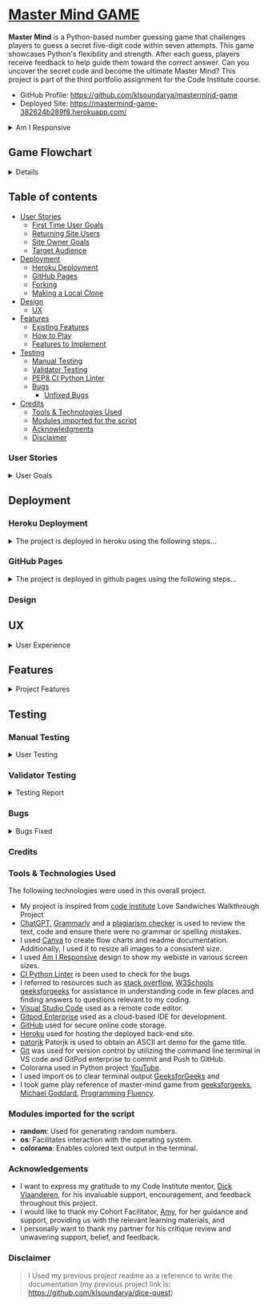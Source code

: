 # [Master Mind GAME](https://mastermind-game-382624b289f8.herokuapp.com/)

**Master Mind** is a Python-based number guessing game that challenges players to guess a secret five-digit code within seven attempts. This game showcases Python's flexibility and strength. After each guess, players receive feedback to help guide them toward the correct answer. Can you uncover the secret code and become the ultimate Master Mind? This project is part of the third portfolio assignment for the Code Institute course.

- GitHub Profile: <https://github.com/klsoundarya/mastermind-game>
- Deployed Site: <https://mastermind-game-382624b289f8.herokuapp.com/>

<details>
<summary>Am I Responsive</summary>
<br>

![Am I Responsive](read-me/images/am-i-responsive.PNG)

</details>

## Game Flowchart

<details>
<br>

![screenshot](read-me/images/master-mind-game-flowchart.png)

</details>

## Table of contents

- [User Stories](#user-stories)
  - [First Time User Goals](#first-time-user-goals)
  - [Returning Site Users](#returning-site-users)
  - [Site Owner Goals](#site-owner-goals)
  - [Target Audience](#target-audience)
- [Deployment](#deployment)
  - [Heroku Deployment](#heroku-deployment)
  - [GitHub Pages](#github-pages)
  - [Forking](#forking)
  - [Making a Local Clone](#making-a-local-clone)
- [Design](#design)
  - [UX](#ux)
- [Features](#features) 
  - [Existing Features](#existing-features)
  - [How to Play](#how-to-play)
  - [Features to Implement](#features-to-implement)
- [Testing](#testing)
  - [Manual Testing](#manual-testing)
  - [Validator Testing](#validator-testing)
  - [PEP8 CI Python Linter](#pep8-ci-python-linter)
  - [Bugs](#bugs)
    - [Unfixed Bugs](#unfixed-bugs)
- [Credits](#credits)
  - [Tools & Technologies Used](#tools--technologies-used)
  - [Modules imported for the script](#modules-imported-for-the-script)
  - [Acknowledgments](#acknowledgements)
  - [Disclaimer](#disclaimer)

### User Stories
<!-- Read few README documents of previous batches to understand user stories and wrote accordingly -->
<details>
<summary>User Goals</summary>
<br>

#### First time User Goals

- As a user, I want to easily understand the rules and objective of the Mastermind game.
- As a user, I want to seamlessly register my name before starting the game.
- As a user, I want to select the difficulty level to match my skill and preference.
- As a user, I want to see the game title and instructions presented clearly in an engaging manner.
- As a user, I want to experience smooth and interactive gameplay with helpful feedback for each guess.
- As a user, I want to receive clear notifications on my progress, including how many digits I guessed correctly and in the correct position.
- As a user, I want the game to handle invalid inputs gracefully, providing me with clear instructions on what to do next.
- As a user, I want the option to quit the game at any point if I decide to stop playing.
- As a user, I want the game to congratulate me when I win and provide encouragement if I lose, enhancing my overall experience.
- As a user, I want the game to offer me an easy way to start a new game or restart after finishing one.
- As a user, I want the game to provide a consistent experience across different devices and screen sizes.
- As a user, I want the game interface to be intuitive and easy to navigate, ensuring a hassle-free gameplay experience.

#### Returning Site Users

- As a returning user, I want to skip the detailed rules and jump straight into gameplay.
- As a returning user, I want to remember my previous settings or allow me to quickly re-enter them.
- As a returning user, I want to challenge myself with different difficulty levels to keep the game interesting.
- As a returning user, I want to see improvements or new features added to the game since my last playthrough.
- As a returning user, I want to easily share my game achievements with friends or on social media.
- As a returning user, I want to compete against my previous scores or track my progress over time.
- As a returning user, I want to have a quick and seamless start to a new game without unnecessary delays.
- As a returning user, I want to experience smooth performance and bug-free gameplay regardless of any updates.

#### Site Owner Goals

- As a site owner, I want to create an engaging and enjoyable experience for users by providing a well-designed and interactive Mastermind game that captures their interest and keeps them returning to play.
- As a site owner, I want to ensure that the game accurately provides feedback on players' guesses, indicating correct digits and their positions, to offer a fair and transparent gaming experience.
- As a site owner, I want the game to perform smoothly across various devices and screen sizes, ensuring that all users can enjoy the game without technical issues or delays.
- As a site owner, I want the game's interface to be intuitive and easy to navigate, allowing players to understand and play the game without confusion.
- As a site owner, I want to keep the game updated with new features, improvements, and bug fixes to maintain user interest and ensure the game remains functional and enjoyable.
- As a site owner, I want to provide clear and concise instructions and rules for the game, ensuring that all players understand how to play and what to expect.
- As a site owner, I want to offer different difficulty levels so that players of all skill levels can enjoy the game and find it challenging and rewarding.
- As a site owner, I want to implement features that enhance player interaction, such as leaderboards or social sharing options, to foster a sense of community and competition.
- As a site owner, I want to ensure the game has high replayability by randomizing the secret numbers each game and potentially adding new game modes to keep players engaged.
- As a site owner, I want to gather user feedback on the game's functionality and enjoyment, using this input to make informed improvements and maintain high player satisfaction.
- As a site owner, I want to highlight the educational value of the game, such as improving logical thinking and problem-solving skills, to attract users interested in educational gaming.

### Target Audience

The Mastermind game is designed for puzzle enthusiasts and individuals who enjoy strategic, logic-based challenges. It appeals to those who like to test their deductive reasoning and problem-solving skills in a fun, competitive environment. The game is suitable for a wide age range, from older children to adults, making it an excellent choice for family game nights or intellectual entertainment. Its blend of simplicity in concept and complexity in execution makes it engaging for both casual players and serious gamers looking for a stimulating mental exercise. The game's interactive nature and progressively challenging gameplay provide a satisfying experience for those seeking an enjoyable and rewarding pastime.

</details>

## Deployment

### Heroku Deployment

<details>
<summary>The project is deployed in heroku using the following steps...</summary>
<br>

1. Create an account or log in to Heroku.
2. Click "New" on the dashboard and select "Create New App".
3. Choose a unique app name.
4. Select your region (US or Europe).
5. Add payment method if required.
6. Click "Create App".
7. Go to the Settings tab.
8. Under Config Vars, click "Reveal Config Vars".
9. Add a new Config Var: key = PORT, value = 8000.
10. Under Buildpacks, click "Add Buildpacks".
11. Select "python" and then "nodejs". Ensure python is first.
12. Go to the Deploy tab.
13. Select GitHub as the deployment method and confirm.
14. Search and connect your repository.
15. Choose automatic or manual deploy.
16. Click "View" to see the live site.

</details>

### GitHub Pages

<details>
<summary>The project is deployed in github pages using the following steps...</summary>
<br>

1. Log in to GitHub and locate [mastermind-game repository](https://github.com/klsoundarya/mastermind-game)
2. At the top of the Repository, locate the "Settings" Button on the menu.
3. Scroll down to "GitHub Pages" Section in Settings page.
4. Under "Source", click the dropdown called "None" and select "Master Branch".
5. The page will automatically refresh.

If using Gitpod, you can click below to create your own workspace using this repository.

#### Forking

By forking the GitHub Repository, we make a copy of the original repository on our GitHub account to view and/or make changes without affecting the original owner's repository.

You can fork this repository by using the following steps:

1. Log in to GitHub and locate the [mastermind-game repository](https://github.com/klsoundarya/mastermind-game)
2. At the top of the Repository (not top of page) just above the "Settings" Button on the menu, locate the "Fork" Button.
3. Once clicked, you should now have a copy of the original repository in your own GitHub account!

### Making a Local Clone

1. Log in to GitHub and locate the [mastermind-game repository](https://github.com/klsoundarya/mastermind-game)
2. Find the Code button situated above the file list and give it a click.
3. Choose your preferred cloning method — whether it's HTTPS, SSH, or GitHub and hit the copy button to copy the URL to your clipboard.
4. Launch Git Bash or Terminal.
5. Navigate to the directory where you want the cloned directory to reside.
6. In your IDE Terminal, input the following command to clone the repository:

> git clone <https://github.com/klsoundarya/mastermind-game>

**Press Enter and your local clone will be created**.

The live link can be found here - [Mastermind Game](https://mastermind-game-382624b289f8.herokuapp.com/)

This project is deployed using the Code Institute's mock terminal for Heroku.

</details>

### Design

## UX

<details>
<summary>User Experience</summary>
<br>

Mastermind is a classic code-breaking game that challenges players to guess a secret number. Below is an outline of the user experience:

1. **Game Introduction**:

   - Upon launching the game, the user is welcomed with a colorful ASCII art title and presented with two options:
     - Starting the game
     - Displaying the instructions

2. **Displaying the Rules**:

   - If the user chooses to view the instructions, the game rules are displayed:
     - Guess the computer's random 5-digit number within the allowed attempts.
     - After each guess, feedback is provided to indicate the correctness of the digits guessed:
       - Correct digits in the correct positions.
       - 'X' for incorrect digits.
     - The game provides feedback after each guess to help narrow down the possibilities.
     - Use the feedback to refine your next guess and increase your chances of winning.
     - After winning or losing, the player can start a new game or quit the game.

3. **Getting Player Name**:

   - The user is prompted to enter their name, which must be less than 25 characters and contain only letters.

4. **Difficulty Levels**:

   - The game offers three difficulty levels, allowing users to choose their preferred level:
     - Easy (10 attempts)
     - Medium (7 attempts)
     - Hard (5 attempts)

5. **Guessing the Secret Number**:

   - The user tries to guess the secret 5-digit number.
   - After each guess, feedback is provided:
     - If the guessed number is less than the actual number, a message indicates that the guessed number is lower.
     - If the guessed number is higher than the actual number, a message indicates that the guessed number is higher.
     - Correct digits in the correct positions are highlighted in green.
     - Incorrect digits are marked with 'X'.
   - The user continues guessing until they find the correct number or exceed the maximum allowed attempts.

6. **Game Over**:

   - The game ends when the number is guessed correctly or the user exceeds the maximum attempts allowed.
   - The user has the option to start a new round and guess a different secret number or quit the game.

7. **Command for Quitting**:

   - At any time, the user can quit the game by entering 'q'.

8. **Clear Terminal**:

   - The terminal is cleared every time a new function is called to simulate a new page appearance, ensuring a clean and organized user interface.

9. **Command for Starting/Re-starting**:

   - At any time, the user can start/re-start the game by entering 's'.

This user experience ensures that players are engaged, challenged, and provided with clear feedback throughout the game, making it both fun and intellectually stimulating.

### Five Planes of User Experience

The five planes are like layers that designers think about when making things for people to use. It starts with big ideas and end with the actual look and feel of what users interact with.

#### The Strategy Plane

The Mastermind game aims to provide an engaging and challenging experience for users by having them guess a secret 5-digit number within a specified number of attempts.

#### The Scope Plane

The core functionality of the Mastermind game includes starting a new game, displaying rules and instructions, allowing users to select difficulty levels, making guesses with feedback, tracking the number of attempts, displaying game outcomes (win/lose), and enabling users to restart or quit the game. The content requirements encompass a welcome message and title display, instructions and rules, difficulty level options, feedback messages for each guess, and end-of-game messages (congratulations or encouragement to try again).

#### The Structure Plane

The user begins at the main menu, where they can read the game rules and instructions, select a difficulty level which sets the number of attempts allowed, and then proceed to make guesses and receive feedback on each attempt; after each game, the user has the option to play again or quit.

#### The Skeleton Plane

The interface design for the Mastermind game includes a main menu with options to view rules, select difficulty, and start the game; a game screen with an input field for guessing the number, feedback messages, and the number of remaining attempts; and an end-of-game screen with a message indicating win or loss and an option to play again or quit. The navigation design ensures clear and straightforward transitions between the main menu, game play, and end-of-game screens, with consistent use of color and formatting (using Colorama) to highlight important information and feedback.

Please refer to the [Game Flowchart](#game-flowchart) section.

#### The Surface Plane

The visual design of the Mastermind game includes a carefully chosen color scheme: green for correct digits and positive feedback, yellow for guidance messages and warnings, and red for incorrect digits and end-of-game messages. Clear and readable fonts are used for all text, with emphasis on important feedback. The layout features a centered ASCII art title for an engaging welcome, a clean and simple design for the main menu and game screen, and consistent spacing and alignment to enhance readability. The use of ASCII art for the title and consistent color usage creates a distinctive look and feel for the game, contributing to its unique branding.

[View the live site here.](https://mastermind-game-382624b289f8.herokuapp.com/)

</details>

## Features

<details>
<summary>Project Features</summary>
<br>

## Existing Features

1. **Color Support with Colorama**:
   - Utilizes `colorama` for terminal text coloring (`Fore` for foreground colors) throughout the user interface and feedback messages.

2. **ASCII Art Title Display**:
   - Displays a styled ASCII art title for the game using green color.

3. **Function for Clearing Terminal**:
   - `clear_the_terminal()` function clears the terminal screen, making the interface cleaner and more interactive.

4. **Player Name Input**:
   - `get_player_name()` prompts the player to enter their name, validating input length and content (letters only).

5. **Difficulty Selection**:
   - `select_difficulty()` allows the player to choose between easy, medium, and hard difficulty levels, affecting the number of attempts allowed.

6. **Random Number Generation**:
   - `generate_secret_number()` generates a random 5-digit number for the player to guess.

7. **Game Rules Display**:
   - `display_rules()` function provides the rules and instructions for playing the game, formatted with color for emphasis.

8. **Game Play Logic**:
   - `game_play()` function handles the core gameplay:
     - Allows the player to guess the secret number within a set number of attempts.
     - Provides feedback on each guess regarding correctness and position of digits.
     - Handles user input for quitting or restarting the game.

9. **Main Menu and Restart Functionality**:
   - `main_menu()` function serves as the central hub for starting or restarting the game.
   - Prompts the user for input to play again or quit.
   - Utilizes recursion for restarting the game upon player choice.

10. **Input Validation**:
    - Validates user inputs throughout the game to ensure they meet expected formats and constraints.

11. **Graceful Exit**:
    - Provides a clear and informative exit message when the game ends.

These features collectively create an interactive and user-friendly game experience, integrating ASCII art, color-coded text, input validation, and clear game flow management. Each function serves a specific purpose in maintaining the game's structure and enhancing user engagement.

## How to Play

- The goal is to guess the secret 5-digit number correctly within the allotted number of attempts, which varies based on the chosen difficulty level:
  - Easy: 10 attempts
  - Medium: 7 attempts
  - Hard: 5 attempts

- To make a guess, type in a 5-digit number and press enter.

- After each guess, feedback is provided on the digits guessed:

  - If the guessed number is less than the actual number, a message indicates that the guessed number is lower.
  - If the guessed number is higher than the actual number, a message indicates that the guessed number is higher.
  - Correct digits in the correct positions are highlighted in green.
  - Incorrect digits are marked with 'X'.

- Example feedback:
  - If you guess "12345" and the secret number is "15342":
    - "1" and "5" are correct and in the right position: They will be highlighted in green.
    - "3", "4", and "2" are incorrect or not in the right position: They will be marked with 'X'.

- You win if you guess the secret number within the allotted number of attempts, and lose if you fail to do so.

- Once the game is over, you can start a new round and guess a different secret number.

- At any time, you can quit the game by entering 'q'.

This user-friendly gameplay ensures that players receive clear and actionable feedback, making the game both challenging and engaging.

## Features to Implement

1. **Score Tracking**:
   - Tracking high scores will be based on the number of attempts taken to guess the secret number, and display the top scores at the end of each game or in a high scores section.

2. **Hint System**:
   - Will Implement a hint system that offers a clue after several incorrect guesses, revealing one digit of the secret number or narrowing down possible digits.

3. **Sound Effects and Music**:
   - Incorporate sound effects for correct and incorrect guesses, as well as background music to enhance the gaming experience.

4. **Multiplayer Mode**:
   - Implement a multiplayer mode where two players can take turns guessing the secret number or compete against each other.

5. **Achievements and Rewards**:
   - Introducing achievements or rewards for completing certain challenges within the game, such as guessing the number within a minimal number of attempts.

6. **Save and Load Game**:
   - Allowing players to save their current game state and resume it later, preserving their progress.

7. **Social Sharing**:
   - Will Integrate social media sharing capabilities to allow players to share their achievements or high scores with friends.

By incorporating these features, it will attract a broader audience to enjoy the game.

</details>

## Testing

### Manual Testing

<!-- Created Table from Table generator -->
<details>
<summary>User Testing</summary>
<br>


</details>

### Validator Testing

<details>
<summary>Testing Report</summary>
<br>

#### PEP8 CI Python Linter

[PEP8 CI Linter](https://pep8ci.herokuapp.com) was used to validate my **run.py** file.

| Testing                    	| Notes                                                                                               	| Report  	|
|----------------------------	|-----------------------------------------------------------------------------------------------------	|---------	|
| ![PEP8-warnings](read-me/validator-testing/pep8-unfixed-bug.PNG) 	| The whitespace in the title art cannot be removed, as it would distort the appearance of the title. 	| Unfixed 	|

</details>

### Bugs

<details>
<summary>Bugs Fixed</summary>
<br>

| No. 	| Bugs               	| Solution                                                                                                                                                                                                                                           	| Notes 	|
|-----	|--------------------	|----------------------------------------------------------------------------------------------------------------------------------------------------------------------------------------------------------------------------------------------------	|-------	|
| 1.  	| ![Bug 1](read-me/bugs/bug1.PNG) 	| Code issues include trailing whitespace (W291), insufficient spaces before inline comments (E261), module level imports not at the top (E402), block comments not starting with '#' (E265), and lines exceeding 79 characters (E501).              	| Fixed   	|
| 2.  	| ![Bug 2](read-me/bugs/bug2.PNG) 	| There are issues with trailing whitespace, line length exceeding 79 characters, and incorrect blank line formatting throughout the code.                                                                                                           	| Fixed   	|
| 3.  	| ![Bug 3](read-me/bugs/bug3.PNG) 	| There are issues with lines exceeding character limits (106, 114, 117, 126, 132, 134, 136), incorrect indentation spaces (109), missing '#' for inline comment (109), and unnecessary blank lines containing whitespace (112, 115, 119, 124, 128). 	| Fixed   	|

### Unfixed Bugs

The only remaining issue to fix is the trailing whitespace in the title art..

</details>

</details>

### Credits

### Tools & Technologies Used

The following technologies were used in this overall project.

- My project is inspired from [code institute](https://learn.codeinstitute.net/) Love Sandwiches Walkthrough Project
- [ChatGPT](https://chat.openai.com/), [Grammarly](https://app.grammarly.com/) and a [plagiarism checker](https://www.duplichecker.com/) is used to review the text, code and ensure there were no grammar or spelling mistakes.
- I used [Canva](https://www.canva.com/) to create flow charts and readme documentation. Additionally, I used it to resize all images to a consistent size.
- I used [Am I Responsive](https://ui.dev/amiresponsive) design to show my webiste in various screen sizes.
- [CI Python Linter](https://pep8ci.herokuapp.com/) is been used to check for the bugs
- I referred to resources such as [stack overflow](https://stackoverflow.com/), [W3Schools](https://www.w3schools.com/css/default.asp) [geeksforgeeks]((https://www.geeksforgeeks.org/python-programming-language-tutorial/)) for assistance in understanding code in few places and finding answers to questions relevant to my coding.
- [Visual Studio Code](https://code.visualstudio.com/) used as a remote code editor.
- [Gitpod Enterprise](https://www.gitpod.io/docs/enterprise) used as a cloud-based IDE for development.
- [GitHub](https://github.com) used for secure online code storage.
- [Heroku](https://www.heroku.com/) used for hosting the deployed back-end site.
- [patorjk](https://patorjk.com/software/taag/#p=display&f=Graffiti&t=Type%20Something%20) Patorjk is used to obtain an ASCII art demo for the game title.
- [Git](https://git-scm.com/) was used for version control by utilizing the command line terminal in VS code and GitPod enterprise to commit and Push to GitHub.
- Colorama used in Python project [YouTube](https://www.youtube.com/watch?v=Yq5tL6be0Yk).
- I used import os to clear terminal output [GeeksforGeeks](https://www.geeksforgeeks.org/clear-screen-python/) and
- I took game play reference of master-mind game from [geeksforgeeks](https://www.geeksforgeeks.org/mastermind-game-using-python/), [Michael Goddard](https://www.youtube.com/watch?v=NLfxNo7Q0Pk), [Programming Fluency](https://www.youtube.com/watch?v=oLiiIRZbZsk).

### Modules imported for the script

- **random**: Used for generating random numbers.
- **os**: Facilitates interaction with the operating system.
- **colorama**: Enables colored text output in the terminal.

### Acknowledgements

- I want to express my gratitude to my Code Institute mentor, [Dick Vlaanderen](https://github.com/dickvla), for his invaluable support, encouragement, and feedback throughout this project.
- I would like to thank my Cohort Facilitator, [Amy](https://github.com/amylour), for her guidance and support, providing us with the relevant learning materials, and
- I personally want to thank my partner for his critique review and unwavering support, belief, and feedback.

### Disclaimer

> I Used my previous project readme as a reference to write the documentation (my previous project link is: <https://github.com/klsoundarya/dice-quest>).
